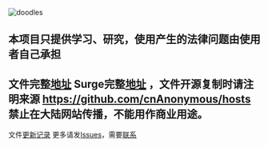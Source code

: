 ![doodles](https://www.google.com/logos/doodles/2016/dragon-boat-festival-2016-5688885083373568-hp2x.jpg)
##   本项目只提供学习、研究，使用产生的法律问题由使用者自己承担
##   文件完整[地址](https://raw.githubusercontent.com/cnAnonymous/hosts/master/hosts )  Surge完整[地址](https://raw.githubusercontent.com/cnAnonymous/hosts/master/Surge/hosts.conf)  ，文件开源复制时请注明来源 https://github.com/cnAnonymous/hosts 禁止在大陆网站传播，不能用作商业用途。

文件[更新记录](https://github.com/cnAnonymous/hosts/blob/master/Updatelog.md)
更多请发[Issues](https://github.com/cnAnonymous/hosts/issues/new)，需要[联系](mailto:newmingtian@gmail.com)





